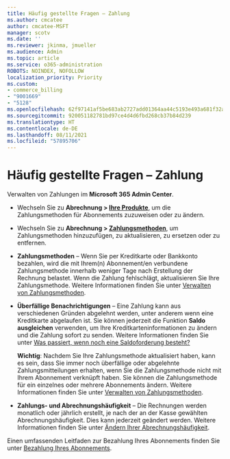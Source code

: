 ```yaml
---
title: Häufig gestellte Fragen – Zahlung
ms.author: cmcatee
author: cmcatee-MSFT
manager: scotv
ms.date: ''
ms.reviewer: jkinma, jmueller
ms.audience: Admin
ms.topic: article
ms.service: o365-administration
ROBOTS: NOINDEX, NOFOLLOW
localization_priority: Priority
ms.custom:
- commerce_billing
- "9001669"
- "5128"
ms.openlocfilehash: 62f97141af5be683ab2727add01364aa44c5193e493a681f32acd208f7197825
ms.sourcegitcommit: 920051182781bd97ce4d4d6fbd268cb37b84d239
ms.translationtype: HT
ms.contentlocale: de-DE
ms.lasthandoff: 08/11/2021
ms.locfileid: "57895706"
---
```

# <a name="payment-faq"></a>Häufig gestellte Fragen – Zahlung

Verwalten von Zahlungen im **Microsoft 365 Admin Center**.

- Wechseln Sie zu **Abrechnung > [Ihre Produkte](https://go.microsoft.com/fwlink/p/?linkid=842054)**, um die Zahlungsmethoden für Abonnements zuzuweisen oder zu ändern.
- Wechseln Sie zu **Abrechnung > [Zahlungsmethoden](https://go.microsoft.com/fwlink/p/?linkid=2018806)**, um Zahlungsmethoden hinzuzufügen, zu aktualisieren, zu ersetzen oder zu entfernen.

- **Zahlungsmethoden** – Wenn Sie per Kreditkarte oder Bankkonto bezahlen, wird die mit Ihrem(n) Abonnement/en verbundene Zahlungsmethode innerhalb weniger Tage nach Erstellung der Rechnung belastet. Wenn die Zahlung fehlschlägt, aktualisieren Sie Ihre Zahlungsmethode. Weitere Informationen finden Sie unter [Verwalten von Zahlungsmethoden](https://docs.microsoft.com/microsoft-365/commerce/billing-and-payments/manage-payment-methods).

- **Überfällige Benachrichtigungen** – Eine Zahlung kann aus verschiedenen Gründen abgelehnt werden, unter anderem wenn eine Kreditkarte abgelaufen ist. Sie können jederzeit die Funktion **Saldo ausgleichen** verwenden, um Ihre Kreditkarteninformationen zu ändern und die Zahlung sofort zu senden. Weitere Informationen finden Sie unter [Was passiert, wenn noch eine Saldoforderung besteht?](https://docs.microsoft.com/microsoft-365/commerce/billing-and-payments/pay-for-your-subscription#what-if-i-have-an-outstanding-balance)

    **Wichtig**: Nachdem Sie Ihre Zahlungsmethode aktualisiert haben, kann es sein, dass Sie immer noch überfällige oder abgelehnte Zahlungsmitteilungen erhalten, wenn Sie die Zahlungsmethode nicht mit Ihrem Abonnement verknüpft haben. Sie können die Zahlungsmethode für ein einzelnes oder mehrere Abonnements ändern. Weitere Informationen finden Sie unter [Verwalten von Zahlungsmethoden](https://docs.microsoft.com/microsoft-365/commerce/billing-and-payments/manage-payment-methods).

- **Zahlungs- und Abrechnungshäufigkeit** – Die Rechnungen werden monatlich oder jährlich erstellt, je nach der an der Kasse gewählten Abrechnungshäufigkeit. Dies kann jederzeit geändert werden. Weitere Informationen finden Sie unter [Ändern Ihrer Abrechnungshäufigkeit](https://docs.microsoft.com/microsoft-365/commerce/billing-and-payments/change-payment-frequency).

Einen umfassenden Leitfaden zur Bezahlung Ihres Abonnements finden Sie unter [Bezahlung Ihres Abonnements](https://docs.microsoft.com/microsoft-365/commerce/billing-and-payments/pay-for-your-subscription).
